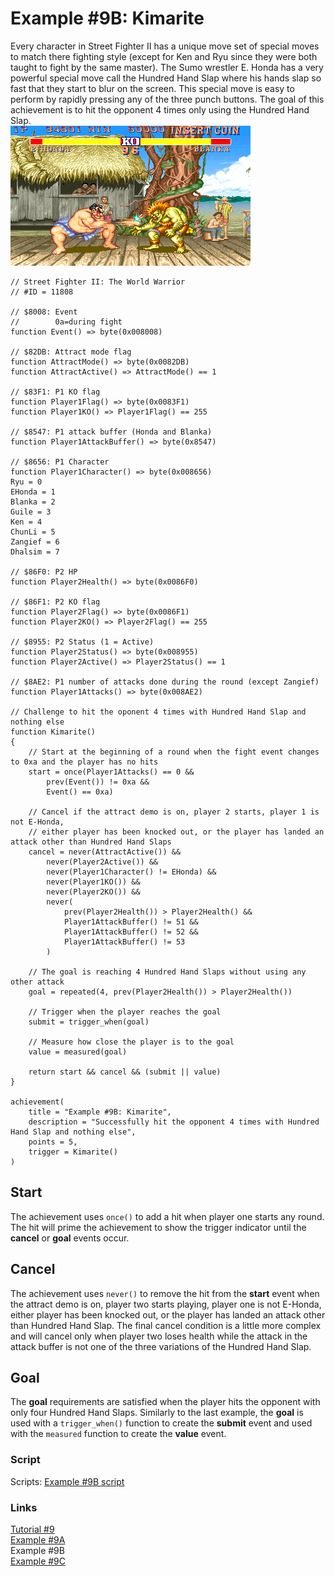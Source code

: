 # Example #9B: Kimarite
Every character in Street Fighter II has a unique move set of special moves to match there fighting style (except for Ken and Ryu since they were both taught to fight by the same master).  The Sumo wrestler E. Honda has a very powerful special move call the Hundred Hand Slap where his hands slap so fast that they start to blur on the screen.  This special move is easy to perform by rapidly pressing any of the three punch buttons. The goal of this achievement is to hit the opponent 4 times only using the Hundred Hand Slap. <br>
![Street Fighter II: The World Warrior Hundred Hand Slap](Street_Fighter_2_Honda_100_Hand_Slap.png)<br>
 
```
// Street Fighter II: The World Warrior
// #ID = 11808

// $8008: Event
//        0a=during fight
function Event() => byte(0x008008)

// $82DB: Attract mode flag
function AttractMode() => byte(0x0082DB)
function AttractActive() => AttractMode() == 1

// $83F1: P1 KO flag
function Player1Flag() => byte(0x0083F1)
function Player1KO() => Player1Flag() == 255

// $8547: P1 attack buffer (Honda and Blanka)
function Player1AttackBuffer() => byte(0x8547)

// $8656: P1 Character
function Player1Character() => byte(0x008656)
Ryu = 0
EHonda = 1
Blanka = 2
Guile = 3
Ken = 4
ChunLi = 5
Zangief = 6
Dhalsim = 7

// $86F0: P2 HP
function Player2Health() => byte(0x0086F0)

// $86F1: P2 KO flag
function Player2Flag() => byte(0x0086F1)
function Player2KO() => Player2Flag() == 255

// $8955: P2 Status (1 = Active)
function Player2Status() => byte(0x008955)
function Player2Active() => Player2Status() == 1

// $8AE2: P1 number of attacks done during the round (except Zangief)
function Player1Attacks() => byte(0x008AE2)

// Challenge to hit the oponent 4 times with Hundred Hand Slap and nothing else
function Kimarite()
{
    // Start at the beginning of a round when the fight event changes to 0xa and the player has no hits
    start = once(Player1Attacks() == 0 &&
        prev(Event()) != 0xa &&
        Event() == 0xa)

    // Cancel if the attract demo is on, player 2 starts, player 1 is not E-Honda,
    // either player has been knocked out, or the player has landed an attack other than Hundred Hand Slaps
    cancel = never(AttractActive()) &&
        never(Player2Active()) && 
        never(Player1Character() != EHonda) &&
        never(Player1KO()) &&
        never(Player2KO()) &&
        never(
            prev(Player2Health()) > Player2Health() &&
            Player1AttackBuffer() != 51 && 
            Player1AttackBuffer() != 52 && 
            Player1AttackBuffer() != 53
        )
    
    // The goal is reaching 4 Hundred Hand Slaps without using any other attack
    goal = repeated(4, prev(Player2Health()) > Player2Health())
    
    // Trigger when the player reaches the goal
    submit = trigger_when(goal)
        
    // Measure how close the player is to the goal
    value = measured(goal)
    
    return start && cancel && (submit || value)
}

achievement(
    title = "Example #9B: Kimarite", 
    description = "Successfully hit the opponent 4 times with Hundred Hand Slap and nothing else", 
    points = 5,
    trigger = Kimarite()
)
```
## Start
The achievement uses ```once()``` to add a hit when player one starts any round.  The hit will prime the achievement to show the trigger indicator until the **cancel** or **goal** events occur.
## Cancel
The achievement uses ```never()``` to remove the hit from the **start** event when the attract demo is on, player two starts playing, player one is not E-Honda, either player has been knocked out, or the player has landed an attack other than Hundred Hand Slap.  The final cancel condition is a little more complex and will cancel only when player two loses health while the attack in the attack buffer is not one of the three variations of the Hundred Hand Slap.
## Goal
The **goal** requirements are satisfied when the player hits the opponent with only four Hundred Hand Slaps.  Similarly to the last example, the **goal** is used with a ```trigger_when()``` function to create the **submit** event and used with the ```measured``` function to create the **value** event.<br>
### Script
Scripts: [Example #9B script](Street_Fighter_II_The_World_Warrior_Example_9B.rascript) <br>
### Links
[Tutorial #9](readme.md) <br>
[Example #9A](Example_9A.md) <br>
Example #9B <br>
[Example #9C](Example_9C.md)